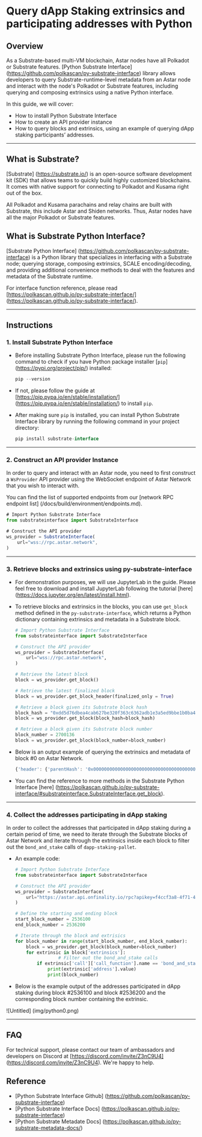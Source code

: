 # Query dApp Staking extrinsics and participating addresses with Python

## Overview

As a Substrate-based multi-VM blockchain, Astar nodes have all Polkadot or Substrate features. [Python Substrate Interface] (https://github.com/polkascan/py-substrate-interface) library allows developers to query Substrate-runtime-level metadata from an Astar node and interact with the node's Polkadot or Substrate features, including querying and composing extrinsics using a native Python interface.

In this guide, we will cover:

- How to install Python Substrate Interface
- How to create an API provider instance
- How to query blocks and extrinsics, using an example of querying dApp staking participants’ addresses.

---

## What is Substrate?

[Substrate] (https://substrate.io/) is an open-source software development kit (SDK) that allows teams to quickly build highly customized blockchains. It comes with native support for connecting to Polkadot and Kusama right out of the box.

All Polkadot and Kusama parachains and relay chains are built with Substrate, this include Astar and Shiden networks. Thus, Astar nodes have all the major Polkadot or Substrate features.

## What is Substrate Python Interface?

[Substrate Python Interface] (https://github.com/polkascan/py-substrate-interface) is a Python library that specializes in interfacing with a Substrate node; querying storage, composing extrinsics, SCALE encoding/decoding, and providing additional convenience methods to deal with the features and metadata of the Substrate runtime.

For interface function reference, please read [https://polkascan.github.io/py-substrate-interface/] (https://polkascan.github.io/py-substrate-interface/).

---

## Instructions
### 1. Install Substrate Python Interface

- Before installing Substrate Python Interface, please run the following command to check if you have Python package installer [`pip`] (https://pypi.org/project/pip/) installed:
    
    ```jsx
    pip --version
    ```
    
- If not, please follow the guide at [https://pip.pypa.io/en/stable/installation/] (https://pip.pypa.io/en/stable/installation/) to install `pip`.
- After making sure `pip` is installed, you can install Python Substrate Interface library by running the following command in your project directory:
    
    ```jsx
    pip install substrate-interface
    ```
    

---

### 2. Construct an API provider Instance

In order to query and interact with an Astar node, you need to first construct a `WsProvider` API provider using the WebSocket endpoint of Astar Network that you wish to interact with.

You can find the list of supported endpoints from our [network RPC endpoint list] (/docs/build/environment/endpoints.md).

```jsx
# Import Python Substrate Interface
from substrateinterface import SubstrateInterface

# Construct the API provider
ws_provider = SubstrateInterface(
    url="wss://rpc.astar.network",
)
```

---

### 3. Retrieve blocks and extrinsics using py-substrate-interface

- For demonstration purposes, we will use JupyterLab in the guide. Please feel free to download and install JupyterLab following the tutorial [here] (https://docs.jupyter.org/en/latest/install.html).
- To retrieve blocks and extrinsics in the blocks, you can use `get_block` method defined in the `py-substrate-interface`, which returns a Python dictionary containing extrinsics and metadata in a Substrate block.
    
    ```python
    # Import Python Substrate Interface
    from substrateinterface import SubstrateInterface
    
    # Construct the API provider
    ws_provider = SubstrateInterface(
        url="wss://rpc.astar.network",
    )   
    
    # Retrieve the latest block
    block = ws_provider.get_block()
    
    # Retrieve the latest finalized block
    block = ws_provider.get_block_header(finalized_only = True)
    
    # Retrieve a block given its Substrate block hash
    block_hash = "0xdd5d76dbea4cab627be320f363c6362adb1e3a5ed9bbe1b0ba4a0ac0bb028399"
    block = ws_provider.get_block(block_hash=block_hash)
    
    # Retrieve a block given its Substrate block number
    block_number = 2700136
    block = ws_provider.get_block(block_number=block_number)
    ```
    
- Below is an output example of querying the extrinsics and metadata of block #0 on Astar Network.
    
    ```jsx
    {'header': {'parentHash': '0x0000000000000000000000000000000000000000000000000000000000000000', 'number': 0, 'stateRoot': '0xc9451593261d67c47e14c5cbefeeffff5b5a1707cf81800becfc79e6df354da9', 'extrinsicsRoot': '0x03170a2e7597b7b7e3d84c05391d139a62b157e78786d8c082f29dcf4c111314', 'digest': {'logs': []}, 'hash': '0x9eb76c5184c4ab8679d2d5d819fdf90b9c001403e9e17da2e14b6d8aec4029c6'}, 'extrinsics': []}
    ```
    
- You can find the reference to more methods in the Substrate Python Interface [here] (https://polkascan.github.io/py-substrate-interface/#substrateinterface.SubstrateInterface.get_block).

---

### 4. Collect the addresses participating in dApp staking

In order to collect the addresses that participated in dApp staking during a certain period of time, we need to iterate through the Substrate blocks of Astar Network and iterate through the extrinsics inside each block to filter out the `bond_and_stake` calls of `dapp-staking-pallet`.

- An example code:
    
    ```python
    # Import Python Substrate Interface
    from substrateinterface import SubstrateInterface
    
    # Construct the API provider
    ws_provider = SubstrateInterface(
        url="https://astar.api.onfinality.io/rpc?apikey=f4ccf3a8-4f71-40bf-aa21-1387919a2144"
    )
    
    # Define the starting and ending block
    start_block_number = 2536100
    end_block_number = 2536200
    
    # Iterate through the block and extrisics
    for block_number in range(start_block_number, end_block_number):
        block = ws_provider.get_block(block_number=block_number)
        for extrinsic in block['extrinsics']:
    				# Filter out the bond_and_stake calls
            if extrinsic['call']['call_function'].name == 'bond_and_stake':
                print(extrinsic['address'].value)
                print(block_number)
    ```
    
- Below is the example output of the addresses participated in dApp staking during block #2536100 and block #2536200 and the corresponding block number containing the extrinsic.

![Untitled] (img/python0.png)

---

## FAQ

For technical support, please contact our team of ambassadors and developers on Discord at [https://discord.com/invite/Z3nC9U4] (https://discord.com/invite/Z3nC9U4). We're happy to help.

## Reference
- [Python Substrate Interface Github] (https://github.com/polkascan/py-substrate-interface)
- [Python Substrate Interface Docs] (https://polkascan.github.io/py-substrate-interface)
- [Python Substrate Metadate Docs] (https://polkascan.github.io/py-substrate-metadata-docs/)
